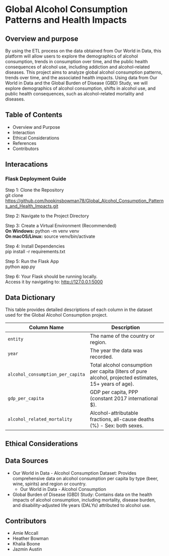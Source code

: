 # Global Alcohol Consumption Patterns and Health Impacts
## Overview and purpose
By using the ETL process on the data obtained from Our World in Data, this platform will allow users to explore the demographics of alcohol consumption, trends in consumption over time, and the public health consequences of alcohol use, including addiction and alcohol-related diseases.
This project aims to analyze global alcohol consumption patterns, trends over time, and the associated health impacts. Using data from Our World in Data and the Global Burden of Disease (GBD) Study, we will explore demographics of alcohol consumption, shifts in alcohol use, and public health consequences, such as alcohol-related mortality and diseases.
## Table of Contents
- Overview and Purpose
- Interaction
- Ethical Considerations
- References
- Contributors

## Interacations  
### Flask Deployment Guide
Step 1: Clone the Repository  
git clone https://github.com/hopkinsbowman78/Global_Alcohol_Consumption_Patterns_and_Health_Impacts.git

Step 2: Navigate to the Project Directory

Step 3: Create a Virtual Environment (Recommended)  
**On Windows:**  python -m venv venv  
**On macOS/Linux:**  source venv/bin/activate  

Step 4: Install Dependencies  
pip install -r requirements.txt

Step 5: Run the Flask App  
python app.py

Step 6: Your Flask should be running locally.  
Access it by navigating to: http://127.0.0.1:5000

## Data Dictionary

This table provides detailed descriptions of each column in the dataset used for the Global Alcohol Consumption project.

| Column Name                     | Description                                                                                                             |
|---------------------------------|-------------------------------------------------------------------------------------------------------------------------|
| `entity`                        | The name of the country or region.                                                                                      |
| `year`                          | The year the data was recorded.                                                                                         |
| `alcohol_consumption_per_capita`| Total alcohol consumption per capita (liters of pure alcohol, projected estimates, 15+ years of age).                   |
| `gdp_per_capita`                | GDP per capita, PPP (constant 2017 international $).                                                                    |
| `alcohol_related_mortality`     | Alcohol-attributable fractions, all-cause deaths (%) - Sex: both sexes.                                                |


## Ethical Considerations
## Data Sources
- Our World in Data - Alcohol Consumption Dataset:
Provides comprehensive data on alcohol consumption per capita by type (beer, wine, spirits) and region or country.
  - Our World in Data - Alcohol Consumption
- Global Burden of Disease (GBD) Study:
Contains data on the health impacts of alcohol consumption, including mortality, disease burden, and disability-adjusted life years (DALYs) attributed to alcohol use.
## Contributors
- Amie Mccall
- Heather Bowman
- Khalia Boone
- Jazmin Austin